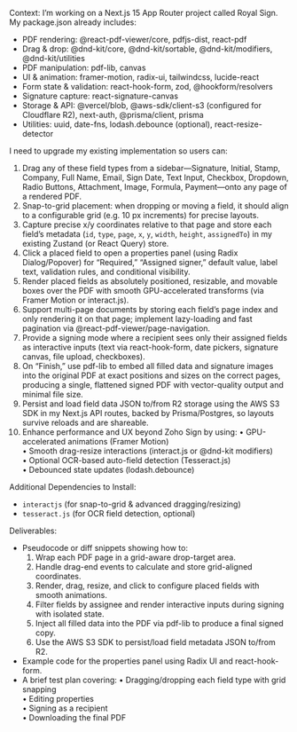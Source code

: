 Context:
I’m working on a Next.js 15 App Router project called Royal Sign. My package.json already includes:

- PDF rendering: @react-pdf-viewer/core, pdfjs-dist, react-pdf
- Drag & drop: @dnd-kit/core, @dnd-kit/sortable, @dnd-kit/modifiers, @dnd-kit/utilities
- PDF manipulation: pdf-lib, canvas
- UI & animation: framer-motion, radix-ui, tailwindcss, lucide-react
- Form state & validation: react-hook-form, zod, @hookform/resolvers
- Signature capture: react-signature-canvas
- Storage & API: @vercel/blob, @aws-sdk/client-s3 (configured for Cloudflare R2), next-auth, @prisma/client, prisma
- Utilities: uuid, date-fns, lodash.debounce (optional), react-resize-detector

I need to upgrade my existing implementation so users can:

1. Drag any of these field types from a sidebar—Signature, Initial, Stamp, Company, Full Name, Email, Sign Date, Text Input, Checkbox, Dropdown, Radio Buttons, Attachment, Image, Formula, Payment—onto any page of a rendered PDF.
2. Snap-to-grid placement: when dropping or moving a field, it should align to a configurable grid (e.g. 10 px increments) for precise layouts.
3. Capture precise x/y coordinates relative to that page and store each field’s metadata (`id`, `type`, `page`, `x`, `y`, `width`, `height`, `assignedTo`) in my existing Zustand (or React Query) store.
4. Click a placed field to open a properties panel (using Radix Dialog/Popover) for “Required,” “Assigned signer,” default value, label text, validation rules, and conditional visibility.
5. Render placed fields as absolutely positioned, resizable, and movable boxes over the PDF with smooth GPU-accelerated transforms (via Framer Motion or interact.js).
6. Support multi-page documents by storing each field’s page index and only rendering it on that page; implement lazy-loading and fast pagination via @react-pdf-viewer/page-navigation.
7. Provide a signing mode where a recipient sees only their assigned fields as interactive inputs (text via react-hook-form, date pickers, signature canvas, file upload, checkboxes).
8. On “Finish,” use pdf-lib to embed all filled data and signature images into the original PDF at exact positions and sizes on the correct pages, producing a single, flattened signed PDF with vector-quality output and minimal file size.
9. Persist and load field data JSON to/from R2 storage using the AWS S3 SDK in my Next.js API routes, backed by Prisma/Postgres, so layouts survive reloads and are shareable.
10. Enhance performance and UX beyond Zoho Sign by using:
    • GPU-accelerated animations (Framer Motion)  
    • Smooth drag-resize interactions (interact.js or @dnd-kit modifiers)  
    • Optional OCR-based auto-field detection (Tesseract.js)  
    • Debounced state updates (lodash.debounce)

Additional Dependencies to Install:

- `interactjs` (for snap-to-grid & advanced dragging/resizing)
- `tesseract.js` (for OCR field detection, optional)

Deliverables:

- Pseudocode or diff snippets showing how to:
  1. Wrap each PDF page in a grid-aware drop-target area.
  2. Handle drag-end events to calculate and store grid-aligned coordinates.
  3. Render, drag, resize, and click to configure placed fields with smooth animations.
  4. Filter fields by assignee and render interactive inputs during signing with isolated state.
  5. Inject all filled data into the PDF via pdf-lib to produce a final signed copy.
  6. Use the AWS S3 SDK to persist/load field metadata JSON to/from R2.
- Example code for the properties panel using Radix UI and react-hook-form.
- A brief test plan covering:
  • Dragging/dropping each field type with grid snapping  
  • Editing properties  
  • Signing as a recipient  
  • Downloading the final PDF  
